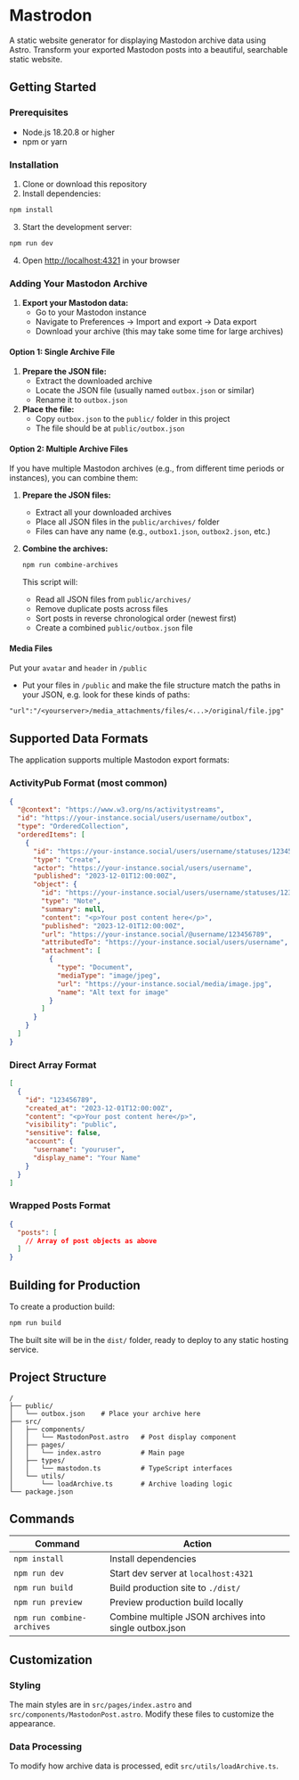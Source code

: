 # Mastrodon

A static website generator for displaying Mastodon archive data using Astro. Transform your exported Mastodon posts into a beautiful, searchable static website.

## Getting Started

### Prerequisites

- Node.js 18.20.8 or higher
- npm or yarn

### Installation

1. Clone or download this repository
2. Install dependencies:

```bash
npm install
```

3. Start the development server:

```bash
npm run dev
```

4. Open [http://localhost:4321](http://localhost:4321) in your browser

### Adding Your Mastodon Archive

1. **Export your Mastodon data:**
   - Go to your Mastodon instance
   - Navigate to Preferences → Import and export → Data export
   - Download your archive (this may take some time for large archives)

#### Option 1: Single Archive File
1. **Prepare the JSON file:**
   - Extract the downloaded archive
   - Locate the JSON file (usually named `outbox.json` or similar)
   - Rename it to `outbox.json`
1. **Place the file:**
   - Copy `outbox.json` to the `public/` folder in this project
   - The file should be at `public/outbox.json`

#### Option 2: Multiple Archive Files
If you have multiple Mastodon archives (e.g., from different time periods or instances), you can combine them:

1. **Prepare the JSON files:**
   - Extract all your downloaded archives
   - Place all JSON files in the `public/archives/` folder
   - Files can have any name (e.g., `outbox1.json`, `outbox2.json`, etc.)

2. **Combine the archives:**
   ```bash
   npm run combine-archives
   ```
   This script will:
   - Read all JSON files from `public/archives/`
   - Remove duplicate posts across files
   - Sort posts in reverse chronological order (newest first)
   - Create a combined `public/outbox.json` file

#### Media Files
Put your `avatar` and `header` in `/public`
- Put your files in `/public` and make the file structure match the paths in your JSON, e.g. look for these kinds of paths:
```
"url":"/<yourserver>/media_attachments/files/<...>/original/file.jpg"
```

## Supported Data Formats

The application supports multiple Mastodon export formats:

### ActivityPub Format (most common)
```json
{
  "@context": "https://www.w3.org/ns/activitystreams",
  "id": "https://your-instance.social/users/username/outbox",
  "type": "OrderedCollection",
  "orderedItems": [
    {
      "id": "https://your-instance.social/users/username/statuses/123456789/activity",
      "type": "Create",
      "actor": "https://your-instance.social/users/username",
      "published": "2023-12-01T12:00:00Z",
      "object": {
        "id": "https://your-instance.social/users/username/statuses/123456789",
        "type": "Note",
        "summary": null,
        "content": "<p>Your post content here</p>",
        "published": "2023-12-01T12:00:00Z",
        "url": "https://your-instance.social/@username/123456789",
        "attributedTo": "https://your-instance.social/users/username",
        "attachment": [
          {
            "type": "Document",
            "mediaType": "image/jpeg",
            "url": "https://your-instance.social/media/image.jpg",
            "name": "Alt text for image"
          }
        ]
      }
    }
  ]
}
```

### Direct Array Format
```json
[
  {
    "id": "123456789",
    "created_at": "2023-12-01T12:00:00Z",
    "content": "<p>Your post content here</p>",
    "visibility": "public",
    "sensitive": false,
    "account": {
      "username": "youruser",
      "display_name": "Your Name"
    }
  }
]
```

### Wrapped Posts Format
```json
{
  "posts": [
    // Array of post objects as above
  ]
}
```

## Building for Production

To create a production build:

```bash
npm run build
```

The built site will be in the `dist/` folder, ready to deploy to any static hosting service.

## Project Structure

```
/
├── public/
│   └── outbox.json    # Place your archive here
├── src/
│   ├── components/
│   │   └── MastodonPost.astro   # Post display component
│   ├── pages/
│   │   └── index.astro          # Main page
│   ├── types/
│   │   └── mastodon.ts          # TypeScript interfaces
│   └── utils/
│       └── loadArchive.ts       # Archive loading logic
└── package.json
```

## Commands

| Command                | Action                               |
| ---------------------- | ------------------------------------ |
| `npm install`          | Install dependencies                 |
| `npm run dev`          | Start dev server at `localhost:4321` |
| `npm run build`        | Build production site to `./dist/`   |
| `npm run preview`      | Preview production build locally     |
| `npm run combine-archives` | Combine multiple JSON archives into single outbox.json |

## Customization

### Styling
The main styles are in `src/pages/index.astro` and `src/components/MastodonPost.astro`. Modify these files to customize the appearance.

### Data Processing
To modify how archive data is processed, edit `src/utils/loadArchive.ts`.
